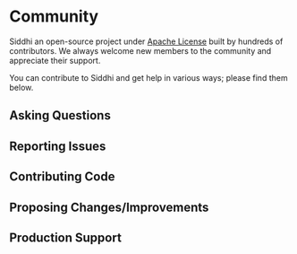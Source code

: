 # Community

Siddhi an open-source project under [Apache License](../../license/) built by hundreds of contributors. We always welcome new members to the community and appreciate their support. 

You can contribute to Siddhi and get help in various ways; please find them below.

## Asking Questions

## Reporting Issues

## Contributing Code 

## Proposing Changes/Improvements

## Production Support

